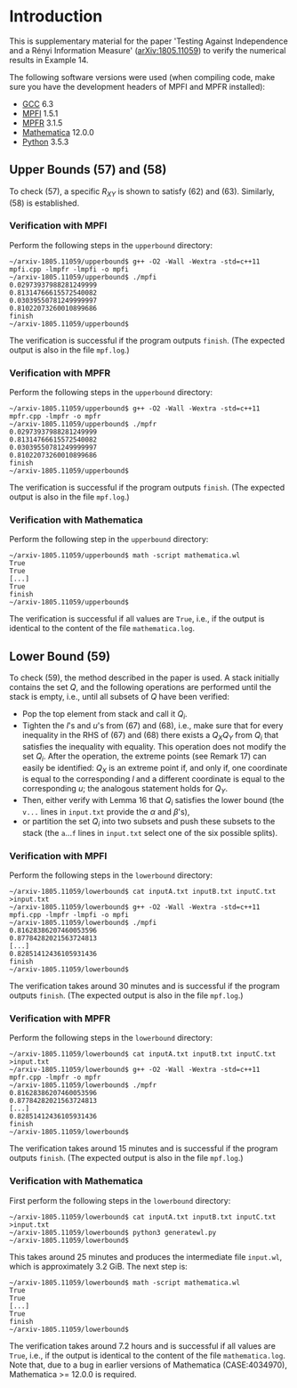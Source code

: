# Introduction

This is supplementary material for the paper 'Testing Against Independence and a Rényi Information Measure' ([arXiv:1805.11059](https://arxiv.org/abs/1805.11059)) to verify the numerical results in Example 14.

The following software versions were used (when compiling code, make sure you have the development headers of MPFI and MPFR installed):

* [GCC](https://gcc.gnu.org/) 6.3
* [MPFI](http://perso.ens-lyon.fr/nathalie.revol/software.html) 1.5.1
* [MPFR](https://www.mpfr.org/) 3.1.5
* [Mathematica](https://www.wolfram.com/mathematica/) 12.0.0
* [Python](https://www.python.org/) 3.5.3

## Upper Bounds (57) and (58)

To check (57), a specific $R_{XY}$ is shown to satisfy (62) and (63).
Similarly, (58) is established.

### Verification with MPFI

Perform the following steps in the `upperbound` directory:

```
~/arxiv-1805.11059/upperbound$ g++ -O2 -Wall -Wextra -std=c++11 mpfi.cpp -lmpfr -lmpfi -o mpfi
~/arxiv-1805.11059/upperbound$ ./mpfi
0.02973937988281249999
0.81314766615572540082
0.03039550781249999997
0.81022073260010899686
finish
~/arxiv-1805.11059/upperbound$
```

The verification is successful if the program outputs `finish`.
(The expected output is also in the file `mpf.log`.)

### Verification with MPFR

Perform the following steps in the `upperbound` directory:

```
~/arxiv-1805.11059/upperbound$ g++ -O2 -Wall -Wextra -std=c++11 mpfr.cpp -lmpfr -o mpfr
~/arxiv-1805.11059/upperbound$ ./mpfr
0.02973937988281249999
0.81314766615572540082
0.03039550781249999997
0.81022073260010899686
finish
~/arxiv-1805.11059/upperbound$
```

The verification is successful if the program outputs `finish`.
(The expected output is also in the file `mpf.log`.)

### Verification with Mathematica

Perform the following step in the `upperbound` directory:

```
~/arxiv-1805.11059/upperbound$ math -script mathematica.wl
True
True
[...]
True
finish
~/arxiv-1805.11059/upperbound$
```

The verification is successful if all values are `True`, i.e., if the output is identical to the content of the file `mathematica.log`.

## Lower Bound (59)

To check (59), the method described in the paper is used.
A stack initially contains the set $Q$, and the following operations are performed until the stack is empty, i.e., until all subsets of $Q$ have been verified:

* Pop the top element from stack and call it $Q_i$.
* Tighten the $l$'s and $u$'s from (67) and (68), i.e., make sure that for every inequality in the RHS of (67) and (68) there exists a $Q_X Q_Y$ from $Q_i$ that satisfies the inequality with equality.
This operation does not modify the set $Q_i$.
After the operation, the extreme points (see Remark 17) can easily be identified: $Q_X$ is an extreme point if, and only if, one coordinate is equal to the corresponding $l$ and a different coordinate is equal to the corresponding $u$; the analogous statement holds for $Q_Y$.
* Then, either verify with Lemma 16 that $Q_i$ satisfies the lower bound (the `v...` lines in `input.txt` provide the $\alpha$ and $\beta$'s),
* or partition the set $Q_i$ into two subsets and push these subsets to the stack (the `a`...`f` lines in `input.txt` select one of the six possible splits).

### Verification with MPFI

Perform the following steps in the `lowerbound` directory:

```
~/arxiv-1805.11059/lowerbound$ cat inputA.txt inputB.txt inputC.txt >input.txt
~/arxiv-1805.11059/lowerbound$ g++ -O2 -Wall -Wextra -std=c++11 mpfi.cpp -lmpfr -lmpfi -o mpfi
~/arxiv-1805.11059/lowerbound$ ./mpfi
0.81628386207460053596
0.87784282021563724813
[...]
0.82851412436105931436
finish
~/arxiv-1805.11059/lowerbound$
```

The verification takes around 30 minutes and is successful if the program outputs `finish`.
(The expected output is also in the file `mpf.log`.)

### Verification with MPFR

Perform the following steps in the `lowerbound` directory:

```
~/arxiv-1805.11059/lowerbound$ cat inputA.txt inputB.txt inputC.txt >input.txt
~/arxiv-1805.11059/lowerbound$ g++ -O2 -Wall -Wextra -std=c++11 mpfr.cpp -lmpfr -o mpfr
~/arxiv-1805.11059/lowerbound$ ./mpfr
0.81628386207460053596
0.87784282021563724813
[...]
0.82851412436105931436
finish
~/arxiv-1805.11059/lowerbound$
```

The verification takes around 15 minutes and is successful if the program outputs `finish`.
(The expected output is also in the file `mpf.log`.)

### Verification with Mathematica

First perform the following steps in the `lowerbound` directory:

```
~/arxiv-1805.11059/lowerbound$ cat inputA.txt inputB.txt inputC.txt >input.txt
~/arxiv-1805.11059/lowerbound$ python3 generatewl.py
~/arxiv-1805.11059/lowerbound$
```

This takes around 25 minutes and produces the intermediate file `input.wl`, which is approximately 3.2 GiB.
The next step is:

```
~/arxiv-1805.11059/lowerbound$ math -script mathematica.wl
True
True
[...]
True
finish
~/arxiv-1805.11059/lowerbound$
```

The verification takes around 7.2 hours and is successful if all values are `True`, i.e., if the output is identical to the content of the file `mathematica.log`.
Note that, due to a bug in earlier versions of Mathematica (CASE:4034970), Mathematica >= 12.0.0 is required.
